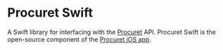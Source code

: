 # Procuret Swift

A Swift library for interfacing with the [Procuret](https://procuret.com) API. Procuret Swift is the open-source component of the [Procuret iOS app](https://apps.apple.com/au/app/procuret/id1634745293).
